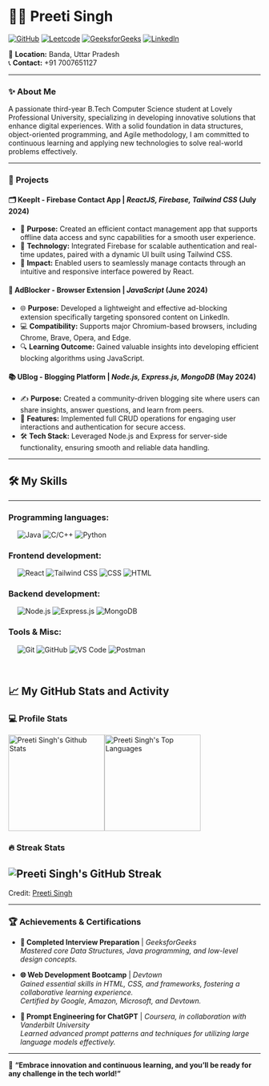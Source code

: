 # 👩‍💻 **Preeti Singh**

[![GitHub](https://img.shields.io/badge/GitHub-%2312100E.svg?&style=flat&logo=github&logoColor=white)](https://github.com/ghpreeti/) 
[![Leetcode](https://img.shields.io/badge/Leetcode-%23FFA116.svg?&style=flat&logo=leetcode&logoColor=white)](https://leetcode.com/u/LCpreet/) [![GeeksforGeeks](https://img.shields.io/badge/GeeksforGeeks-%2300C853.svg?&style=flat&logo=geeksforgeeks&logoColor=white)](https://www.geeksforgeeks.org/user/preetisiyxf8/) 
[![LinkedIn](https://img.shields.io/badge/LinkedIn-%230077B5.svg?&style=flat&logo=linkedin&logoColor=white)](https://www.linkedin.com/in/preeti-singh-b3771a250/)

📍 **Location:** Banda, Uttar Pradesh  
📞 **Contact:** +91 7007651127  

---

### ✨ **About Me**
A passionate third-year B.Tech Computer Science student at Lovely Professional University, specializing in developing innovative solutions that enhance digital experiences. With a solid foundation in data structures, object-oriented programming, and Agile methodology, I am committed to continuous learning and applying new technologies to solve real-world problems effectively.

---

### 🚀 **Projects**

#### 🗂 **KeepIt - Firebase Contact App** | *ReactJS, Firebase, Tailwind CSS* (July 2024)
- 📲 **Purpose:** Created an efficient contact management app that supports offline data access and sync capabilities for a smooth user experience.
- 🔐 **Technology:** Integrated Firebase for scalable authentication and real-time updates, paired with a dynamic UI built using Tailwind CSS.
- 🎨 **Impact:** Enabled users to seamlessly manage contacts through an intuitive and responsive interface powered by React.

#### 🚫 **AdBlocker - Browser Extension** | *JavaScript* (June 2024)
- 🌐 **Purpose:** Developed a lightweight and effective ad-blocking extension specifically targeting sponsored content on LinkedIn.
- 💻 **Compatibility:** Supports major Chromium-based browsers, including Chrome, Brave, Opera, and Edge.
- 🔍 **Learning Outcome:** Gained valuable insights into developing efficient blocking algorithms using JavaScript.

#### 📚 **UBlog - Blogging Platform** | *Node.js, Express.js, MongoDB* (May 2024)
- ✍️ **Purpose:** Created a community-driven blogging site where users can share insights, answer questions, and learn from peers.
- 🔄 **Features:** Implemented full CRUD operations for engaging user interactions and authentication for secure access.
- 🛠 **Tech Stack:** Leveraged Node.js and Express for server-side functionality, ensuring smooth and reliable data handling.

---

## 🛠️ My Skills
-------------------
### Programming languages:
&emsp;
![Java](https://img.shields.io/badge/-Java-000?&logo=Java)
![C/C++](https://img.shields.io/badge/-C/C++-000?&logo=C)
![Python](https://img.shields.io/badge/-Python-000?&logo=Python)
### Frontend development:
&emsp;
![React](https://img.shields.io/badge/-React-000?&logo=React)
![Tailwind CSS](https://img.shields.io/badge/-Tailwind%20CSS-000?&logo=Tailwind%20CSS)
![CSS](https://img.shields.io/badge/-CSS-000?&logo=CSS3)
![HTML](https://img.shields.io/badge/-HTML-000?&logo=HTML5)
### Backend development:
&emsp;
![Node.js](https://img.shields.io/badge/-Node.js-000?&logo=Node.js)
![Express.js](https://img.shields.io/badge/-Express.js-000?&logo=Express)
![MongoDB](https://img.shields.io/badge/-MongoDB-000?&logo=MongoDB)
### Tools & Misc:
&emsp;
![Git](https://img.shields.io/badge/-Git-000?&logo=Git)
![GitHub](https://img.shields.io/badge/-GitHub-000?&logo=GitHub)
![VS Code](https://img.shields.io/badge/-VS%20Code-000?&logo=Visual-Studio-Code)
![Postman](https://img.shields.io/badge/-Postman-000?&logo=Postman)

&emsp;

## 📈 My GitHub Stats and Activity

### 💻 Profile Stats

<img alt="Preeti Singh's Github Stats" src="https://github-readme-stats.vercel.app/api/?username=ghpreeti&show_icons=true&include_all_commits=true&count_private=true&theme=react&hide_border=true&bg_color=1F222E&title_color=F85D7F&icon_color=F8D866" height="192px"/><img alt="Preeti Singh's Top Languages" src="https://github-readme-stats.vercel.app/api/top-langs/?username=ghpreeti&langs_count=8&layout=compact&theme=react&hide_border=true&bg_color=1F222E&title_color=F85D7F&icon_color=F8D866" height="192px"/>

### 🔥 Streak Stats

![Preeti Singh's GitHub Streak](https://github-readme-streak-stats.herokuapp.com/?user=ghpreeti&theme=tokyonight)
------
Credit: [Preeti Singh](https://github.com/ghpreeti)

---

### 🏆 **Achievements & Certifications**

- **📘 Completed Interview Preparation** | *GeeksforGeeks*  
  *Mastered core Data Structures, Java programming, and low-level design concepts.*

- **🌐 Web Development Bootcamp** | *Devtown*  
  *Gained essential skills in HTML, CSS, and frameworks, fostering a collaborative learning experience.*  
  *Certified by Google, Amazon, Microsoft, and Devtown.*

- **💬 Prompt Engineering for ChatGPT** | *Coursera, in collaboration with Vanderbilt University*  
  *Learned advanced prompt patterns and techniques for utilizing large language models effectively.*

---
🌟 **“Embrace innovation and continuous learning, and you’ll be ready for any challenge in the tech world!”**
